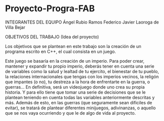 # Proyecto-Progra-FAB

INTEGRANTES DEL EQUIPO 
   Ángel Rubio Ramos 
   Federico Javier Laoroga de Villa
   Bejar

OBJETIVOS DEL TRABAJO (Idea del proyecto)

   Los objetivos que se plantean en este trabajo son la creación de un programa escrito en C++, el cual consista en un juego.
   
   Este juego se basaría en la creación de un imperio. Para poder crear, mantener y expandir tu propio imperio, deberás tener en cuenta una serie de variables como la salud y lealtad de tu ejercito, el bienestar de tu pueblo, la relaciones internacionales que tengas con los imperios vecinos, la religón que impantes (o no), tu destreza a la hora de enfrentarte en la guerra, o guerras... En definitiva, será un videojuego donde uno crea su propia historia. Y para ello tiene que tomar una serie de decisiones que se le plantean teniendo en cuenta todas las variables anteriormente descritas y más. Además de esto, en las guerras (que seguramente sean dificiles de evitar), se tratará de plantear diferentes minijuegos, adivinanzas, o aquello que se nos vaya ocurriendo y que le de algo de vida al proyecto.
